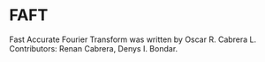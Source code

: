 # FAFT

Fast Accurate Fourier Transform was written by Oscar R. Cabrera L. Contributors: Renan Cabrera, Denys I. Bondar.
